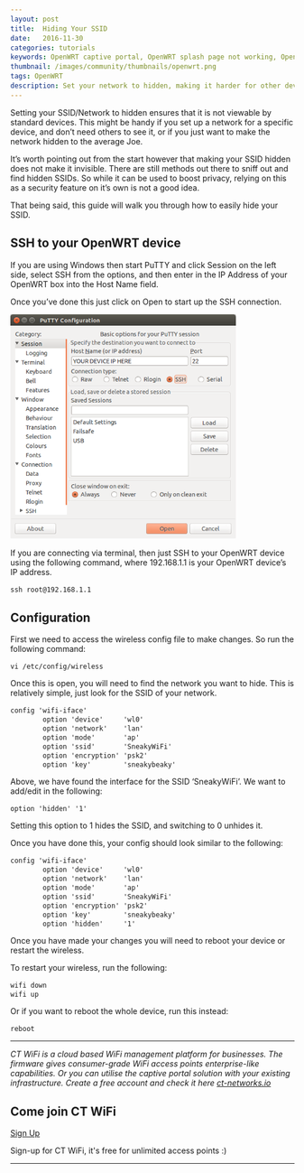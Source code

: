 ```yaml
---
layout: post
title:  Hiding Your SSID
date:   2016-11-30
categories: tutorials
keywords: OpenWRT captive portal, OpenWRT splash page not working, OpenWRT splash page template, OpenWRT splash page free, OpenWRT splash page html, OpenWRT splash page hosting, OpenMesh captive portal, OpenMesh splash page not working, OpenMesh splash page template, OpenMesh splash page free, OpenMesh splash page html, OpenMesh splash page hosting, DD-WRT, OpenWRT Routing
thumbnail: /images/community/thumbnails/openwrt.png
tags: OpenWRT
description: Set your network to hidden, making it harder for other devices to detect it.
---
```


Setting your SSID/Network to hidden ensures that it is not viewable by standard devices. This might be handy if you set up a network for a specific device, and don’t need others to see it, or if you just want to make the network hidden to the average Joe.

It’s worth pointing out from the start however that making your SSID hidden does not make it invisible. There are still methods out there to sniff out and find hidden SSIDs. So while it can be used to boost privacy, relying on this as a security feature on it’s own is not a good idea.

That being said, this guide will walk you through how to easily hide your SSID.

## SSH to your OpenWRT device

If you are using Windows then start PuTTY and click Session on the left side, select SSH from the options, and then enter in the IP Address of your OpenWRT box into the Host Name field.

Once you’ve done this just click on Open to start up the SSH connection.

<div class="mdl-typography--text-center">
  <img src="/images/community/tutorials/openwrt/puttyconfig.png" width="400px">
</div>

If you are connecting via terminal, then just SSH to your OpenWRT device using the following command, where 192.168.1.1 is your OpenWRT device’s IP address.

    ssh root@192.168.1.1

## Configuration

First we need to access the wireless config file to make changes. So run the following command:

    vi /etc/config/wireless

Once this is open, you will need to find the network you want to hide. This is relatively simple, just look for the SSID of your network.

    config 'wifi-iface'
            option 'device'     'wl0'
            option 'network'    'lan'
            option 'mode'       'ap'
            option 'ssid'       'SneakyWiFi'
            option 'encryption' 'psk2'
            option 'key'        'sneakybeaky'

Above, we have found the interface for the SSID ‘SneakyWiFi’. We want to add/edit in the following:

    option 'hidden' '1'

Setting this option to 1 hides the SSID, and switching to 0 unhides it.

Once you have done this, your config should look similar to the following:

    config 'wifi-iface'
            option 'device'     'wl0'
            option 'network'    'lan'
            option 'mode'       'ap'
            option 'ssid'       'SneakyWiFi'
            option 'encryption' 'psk2'
            option 'key'        'sneakybeaky'
            option 'hidden'     '1'

Once you have made your changes you will need to reboot your device or restart the wireless.

To restart your wireless, run the following:

    wifi down
    wifi up

Or if you want to reboot the whole device, run this instead:

    reboot

<hr>

*CT WiFi is a cloud based WiFi management platform for businesses. The firmware gives consumer-grade WiFi access points enterprise-like capabilities. Or you can utilise the captive portal solution with your existing infrastructure. Create a free account and check it here <a href="https://ct-networks.io">ct-networks.io</a>*


<div class="mdl-typography--text-center">

<h2>Come join CT WiFi</h2>

<a href="https://my.ctapp.io/#/create" class="button success dst">Sign Up</a><br>

<p>Sign-up for CT WiFi, it's free for unlimited access points :)</p>

<hr>

</div>
